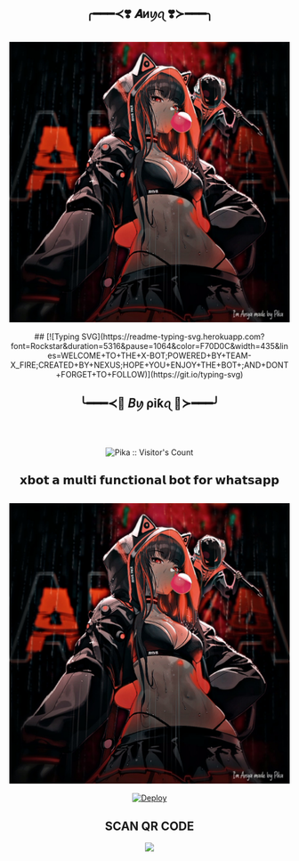<div align="center">
  
## ╭━━━≺❣️  𝑨иꪗꪖ  ❣️≻━━━╮
##
<p align="center">

<img src="./AnyaPikaMedia/theme/Videoshot_20221026_164328.jpg" width="820">
  
</p>  
## [![Typing SVG](https://readme-typing-svg.herokuapp.com?font=Rockstar&duration=5316&pause=1064&color=F70D0C&width=435&lines=WELCOME+TO+THE+X-BOT;POWERED+BY+TEAM-X_FIRE;CREATED+BY+NEXUS;HOPE+YOU+ENJOY+THE+BOT+;AND+DONT+FORGET+TO+FOLLOW)](https://git.io/typing-svg)
  
## ╰━━━≺🥵 𝘉ꪗ ρỉƙꪖ 🥵≻━━━╯
  
<br>
<div>
<br>


<p align="center"><img src="https://profile-counter.glitch.me/{Pika}/count.svg" alt="Pika :: Visitor's Count" /></p>



## 𝘅𝗯𝗼𝘁 𝗮 𝗺𝘂𝗹𝘁𝗶 𝗳𝘂𝗻𝗰𝘁𝗶𝗼𝗻𝗮𝗹 𝗯𝗼𝘁 𝗳𝗼𝗿 𝘄𝗵𝗮𝘁𝘀𝗮𝗽𝗽 
##
<p align="center">
<img src="./AnyaPikaMedia/theme/Videoshot_20221026_164328.jpg" width="820">
<p align="center">
</p>


[![Deploy](https://www.herokucdn.com/deploy/button.svg)](https://heroku.com/deploy?template=https://github.com/Pika4O4/Anya-pika-v2/)

## SCAN QR CODE


<a href="https://replit.com/@DEVILL-MASCOT/XBOT-QR-GENERATOR/"><img src="https://play-lh.googleusercontent.com/901aMQFFnVoX2T-YuJmTIwpPve_SUgMv_QSyzMSPtAqt_l0CyXN1DxfD6xXU0r2f9iM=w240-h480-rw" width="90" />
</a>
